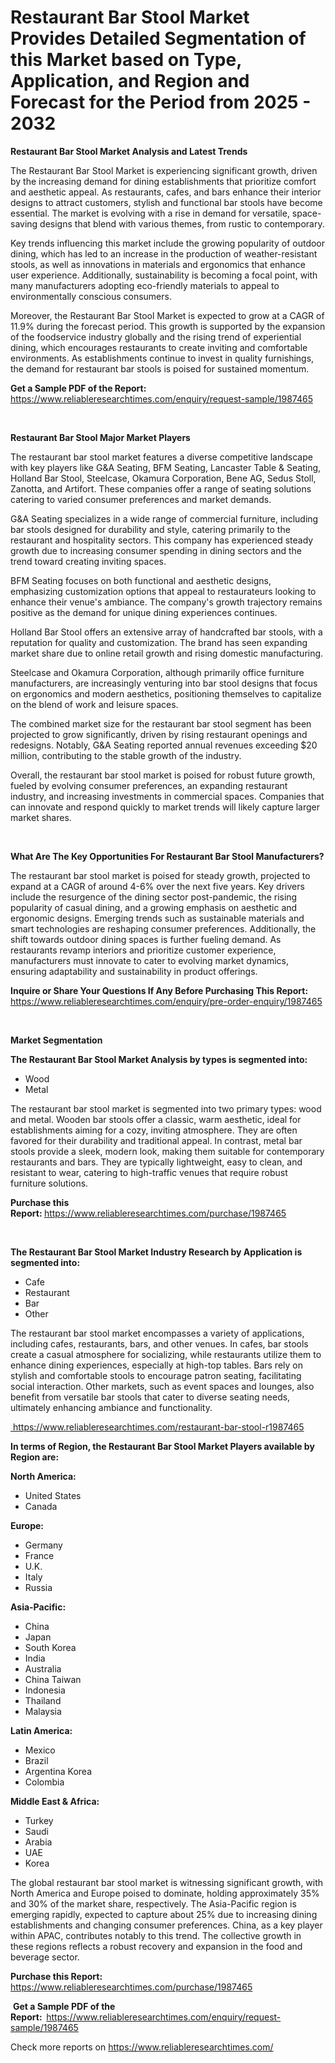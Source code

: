 <p><h1>Restaurant Bar Stool Market Provides Detailed Segmentation of this Market based on Type, Application, and Region and Forecast for the Period from 2025 - 2032</h1></p><p><strong>Restaurant Bar Stool Market Analysis and Latest Trends</strong></p>
<p><p>The Restaurant Bar Stool Market is experiencing significant growth, driven by the increasing demand for dining establishments that prioritize comfort and aesthetic appeal. As restaurants, cafes, and bars enhance their interior designs to attract customers, stylish and functional bar stools have become essential. The market is evolving with a rise in demand for versatile, space-saving designs that blend with various themes, from rustic to contemporary.</p><p>Key trends influencing this market include the growing popularity of outdoor dining, which has led to an increase in the production of weather-resistant stools, as well as innovations in materials and ergonomics that enhance user experience. Additionally, sustainability is becoming a focal point, with many manufacturers adopting eco-friendly materials to appeal to environmentally conscious consumers.</p><p>Moreover, the Restaurant Bar Stool Market is expected to grow at a CAGR of 11.9% during the forecast period. This growth is supported by the expansion of the foodservice industry globally and the rising trend of experiential dining, which encourages restaurants to create inviting and comfortable environments. As establishments continue to invest in quality furnishings, the demand for restaurant bar stools is poised for sustained momentum.</p></p>
<p><strong>Get a Sample PDF of the Report:&nbsp;</strong> <a href="https://www.reliableresearchtimes.com/enquiry/request-sample/1987465?utm_campaign=3063&utm_medium=2&utm_source=Github&utm_content=ia&utm_term=05042025&utm_id=restaurant-bar-stool">https://www.reliableresearchtimes.com/enquiry/request-sample/1987465</a></p>
<p>&nbsp;</p>
<p><strong>Restaurant Bar Stool Major Market Players</strong></p>
<p><p>The restaurant bar stool market features a diverse competitive landscape with key players like G&A Seating, BFM Seating, Lancaster Table & Seating, Holland Bar Stool, Steelcase, Okamura Corporation, Bene AG, Sedus Stoll, Zanotta, and Artifort. These companies offer a range of seating solutions catering to varied consumer preferences and market demands.</p><p>G&A Seating specializes in a wide range of commercial furniture, including bar stools designed for durability and style, catering primarily to the restaurant and hospitality sectors. This company has experienced steady growth due to increasing consumer spending in dining sectors and the trend toward creating inviting spaces.</p><p>BFM Seating focuses on both functional and aesthetic designs, emphasizing customization options that appeal to restaurateurs looking to enhance their venue's ambiance. The company's growth trajectory remains positive as the demand for unique dining experiences continues.</p><p>Holland Bar Stool offers an extensive array of handcrafted bar stools, with a reputation for quality and customization. The brand has seen expanding market share due to online retail growth and rising domestic manufacturing.</p><p>Steelcase and Okamura Corporation, although primarily office furniture manufacturers, are increasingly venturing into bar stool designs that focus on ergonomics and modern aesthetics, positioning themselves to capitalize on the blend of work and leisure spaces.</p><p>The combined market size for the restaurant bar stool segment has been projected to grow significantly, driven by rising restaurant openings and redesigns. Notably, G&A Seating reported annual revenues exceeding $20 million, contributing to the stable growth of the industry.</p><p>Overall, the restaurant bar stool market is poised for robust future growth, fueled by evolving consumer preferences, an expanding restaurant industry, and increasing investments in commercial spaces. Companies that can innovate and respond quickly to market trends will likely capture larger market shares.</p></p>
<p>&nbsp;</p>
<p><strong>What Are The Key Opportunities For Restaurant Bar Stool Manufacturers?</strong></p>
<p><p>The restaurant bar stool market is poised for steady growth, projected to expand at a CAGR of around 4-6% over the next five years. Key drivers include the resurgence of the dining sector post-pandemic, the rising popularity of casual dining, and a growing emphasis on aesthetic and ergonomic designs. Emerging trends such as sustainable materials and smart technologies are reshaping consumer preferences. Additionally, the shift towards outdoor dining spaces is further fueling demand. As restaurants revamp interiors and prioritize customer experience, manufacturers must innovate to cater to evolving market dynamics, ensuring adaptability and sustainability in product offerings.</p></p>
<p><strong>Inquire or Share Your Questions If Any Before Purchasing This Report:</strong> <a href="https://www.reliableresearchtimes.com/enquiry/pre-order-enquiry/1987465?utm_campaign=3063&utm_medium=2&utm_source=Github&utm_content=ia&utm_term=05042025&utm_id=restaurant-bar-stool">https://www.reliableresearchtimes.com/enquiry/pre-order-enquiry/1987465</a></p>
<p>&nbsp;</p>
<p><strong>Market Segmentation</strong></p>
<p><strong>The Restaurant Bar Stool Market Analysis by types is segmented into:</strong></p>
<p><ul><li>Wood</li><li>Metal</li></ul></p>
<p><p>The restaurant bar stool market is segmented into two primary types: wood and metal. Wooden bar stools offer a classic, warm aesthetic, ideal for establishments aiming for a cozy, inviting atmosphere. They are often favored for their durability and traditional appeal. In contrast, metal bar stools provide a sleek, modern look, making them suitable for contemporary restaurants and bars. They are typically lightweight, easy to clean, and resistant to wear, catering to high-traffic venues that require robust furniture solutions.</p></p>
<p><strong>Purchase this Report:&nbsp;</strong><a href="https://www.reliableresearchtimes.com/purchase/1987465?utm_campaign=3063&utm_medium=2&utm_source=Github&utm_content=ia&utm_term=05042025&utm_id=restaurant-bar-stool">https://www.reliableresearchtimes.com/purchase/1987465</a></p>
<p>&nbsp;</p>
<p><strong>The Restaurant Bar Stool Market Industry Research by Application is segmented into:</strong></p>
<p><ul><li>Cafe</li><li>Restaurant</li><li>Bar</li><li>Other</li></ul></p>
<p><p>The restaurant bar stool market encompasses a variety of applications, including cafes, restaurants, bars, and other venues. In cafes, bar stools create a casual atmosphere for socializing, while restaurants utilize them to enhance dining experiences, especially at high-top tables. Bars rely on stylish and comfortable stools to encourage patron seating, facilitating social interaction. Other markets, such as event spaces and lounges, also benefit from versatile bar stools that cater to diverse seating needs, ultimately enhancing ambiance and functionality.</p></p>
<p><a href="https://www.reliableresearchtimes.com/restaurant-bar-stool-r1987465?utm_campaign=3063&utm_medium=2&utm_source=Github&utm_content=ia&utm_term=05042025&utm_id=restaurant-bar-stool">&nbsp;https://www.reliableresearchtimes.com/restaurant-bar-stool-r1987465</a></p>
<p><strong>In terms of Region, the Restaurant Bar Stool Market Players available by Region are:</strong></p>
<p>
    <p> <strong> North America: </strong>
        <ul>
            <li>United States</li>
            <li>Canada</li>
        </ul>
        </p> 
    <p> <strong> Europe: </strong>
        <ul>
            <li>Germany</li>
            <li>France</li>
            <li>U.K.</li>
            <li>Italy</li>
            <li>Russia</li>
        </ul>
        </p> 
    <p> <strong> Asia-Pacific: </strong>
        <ul>
            <li>China</li>
            <li>Japan</li>
            <li>South Korea</li>
            <li>India</li>
            <li>Australia</li>
            <li>China Taiwan</li>
            <li>Indonesia</li>
            <li>Thailand</li>
            <li>Malaysia</li>
        </ul>
        </p> 
    <p> <strong> Latin America: </strong>
        <ul>
            <li>Mexico</li>
            <li>Brazil</li>
            <li>Argentina Korea</li>
            <li>Colombia</li>
        </ul>
        </p> 
    <p> <strong> Middle East & Africa: </strong>
        <ul>
            <li>Turkey</li>
            <li>Saudi</li>
            <li>Arabia</li>
            <li>UAE</li>
            <li>Korea</li>
        </ul>
    </p>
    </p>
<p><p>The global restaurant bar stool market is witnessing significant growth, with North America and Europe poised to dominate, holding approximately 35% and 30% of the market share, respectively. The Asia-Pacific region is emerging rapidly, expected to capture about 25% due to increasing dining establishments and changing consumer preferences. China, as a key player within APAC, contributes notably to this trend. The collective growth in these regions reflects a robust recovery and expansion in the food and beverage sector.</p></p>
<p><strong>Purchase this Report: </strong><a href="https://www.reliableresearchtimes.com/purchase/1987465?utm_campaign=3063&utm_medium=2&utm_source=Github&utm_content=ia&utm_term=05042025&utm_id=restaurant-bar-stool">https://www.reliableresearchtimes.com/purchase/1987465</a></p>
<p>&nbsp;<strong>Get a Sample PDF of the Report:&nbsp;&nbsp;</strong><a href="https://www.reliableresearchtimes.com/enquiry/request-sample/1987465?utm_campaign=3063&utm_medium=2&utm_source=Github&utm_content=ia&utm_term=05042025&utm_id=restaurant-bar-stool">https://www.reliableresearchtimes.com/enquiry/request-sample/1987465</a></p>
<p><strong></strong></p>
<p>Check more reports on <a href="https://www.reliableresearchtimes.com/?utm_campaign=3063&utm_medium=2&utm_source=Github&utm_content=ia&utm_term=05042025&utm_id=restaurant-bar-stool">https://www.reliableresearchtimes.com/</a></p>
